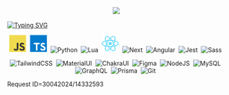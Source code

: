 <!-- <div id="header" align="center">  
  <a href="https://www.sampconrad.com" target="_blank"><img src="https://cdn-icons-png.flaticon.com/512/876/876019.png" width="100"></a>  
</div> -->

<div id="header" align="center">  
  <a href="https://www.sampconrad.com" target="_blank"><img src="https://svgshare.com/i/wdn.svg" width="300"></a>  
</div>


[![Typing SVG](https://readme-typing-svg.demolab.com?font=Fira+Code&pause=1000&color=F7F7EF&center=true&vCenter=true&width=1000&lines=Hey+there!+I'm+Conrado+and+I+do+dev+stuff.;www.sampconrad.com)](https://www.sampconrad.com)

<div align="center">
  <img src="https://github.com/devicons/devicon/blob/master/icons/javascript/javascript-original.svg" title="JavaScript" alt="JavaScript" width="40" height="40"/>&nbsp; 
  <img src="https://github.com/devicons/devicon/blob/master/icons/typescript/typescript-plain.svg" title="TypeScript" alt="TypeScript" width="40" height="40"/>&nbsp;
  <img src="https://cdn.jsdelivr.net/gh/devicons/devicon@latest/icons/python/python-original.svg" title="Python" alt="Python" width="40" height="40"/>&nbsp;
  <img src="https://cdn.jsdelivr.net/gh/devicons/devicon@latest/icons/lua/lua-original.svg" title="Lua" alt="Lua" width="40" height="40"/>&nbsp;
  <img src="https://github.com/devicons/devicon/blob/master/icons/react/react-original.svg" title="React" alt="React" width="40" height="40"/>&nbsp; 
  <img src="https://seeklogo.com/images/N/next-js-icon-logo-EE302D5DBD-seeklogo.com.png" title="Next" alt="Next" width="40" height="40"/>&nbsp;
  <img src="https://cdn.jsdelivr.net/gh/devicons/devicon/icons/angularjs/angularjs-plain.svg" title="Angular" alt="Angular" width="40" height="40"/>&nbsp;
  <img src="https://cdn.jsdelivr.net/gh/devicons/devicon/icons/jest/jest-plain.svg" title="Jest" alt="Jest" width="40" height="40"/>&nbsp;  
  <img src="https://cdn.jsdelivr.net/gh/devicons/devicon/icons/sass/sass-original.svg" title="Sass" alt="Sass" width="40" height="40"/>&nbsp;  
  
  <img src="https://cdn.jsdelivr.net/gh/devicons/devicon@latest/icons/tailwindcss/tailwindcss-original.svg" title="TailwindCSS" alt="TailwindCSS" width="40" height="40"/>&nbsp;
  <img src="https://cdn.jsdelivr.net/gh/devicons/devicon/icons/materialui/materialui-plain.svg" title="MaterialUI" alt="MaterialUI" width="40" height="40"/>&nbsp;
  <img src="https://www.coffeeclass.io/logos/chakra-ui.png" title="ChakraUI" alt="ChakraUI" width="40" height="40"/>&nbsp;
  <img src="https://cdn.jsdelivr.net/gh/devicons/devicon/icons/figma/figma-original.svg" title="Figma" alt="Figma" width="30" height="40"/>&nbsp;
  <img src="https://cdn.jsdelivr.net/gh/devicons/devicon/icons/nodejs/nodejs-original.svg" title="NodeJS" alt="NodeJS" width="40" height="40"/>&nbsp;
  <img src="https://cdn.jsdelivr.net/gh/devicons/devicon/icons/mysql/mysql-original.svg" title="MySQL" alt="MySQL" width="40" height="40"/>&nbsp;
  <img src="https://cdn.jsdelivr.net/gh/devicons/devicon/icons/graphql/graphql-plain.svg" title="GraphQL" alt="GraphQL" width="40" height="40"/>&nbsp;
  <img src="https://cdn.jsdelivr.net/gh/devicons/devicon@latest/icons/prisma/prisma-original.svg" title="Prisma" alt="Prisma" width="40" height="40"/>&nbsp;
  <img src="https://cdn.jsdelivr.net/gh/devicons/devicon/icons/git/git-original.svg" title="Git" alt="Git" width="40" height="40"/>&nbsp;
</div>


Request ID=30042024/14332593
